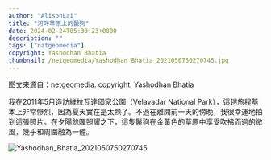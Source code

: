 ```yaml
---
author: "AlisonLai"
title: "河畔草原上的鬣狗"
date: 2024-02-24T05:30:23+0800
description: ""
tags: ["natgeomedia"]
copyright: Yashodhan Bhatia
thumbnail: /netgeomedia/Yashodhan_Bhatia_2021050750270745.jpg
---
```

图文来源自：netgeomedia.  copyright: Yashodhan Bhatia

我在2011年5月造訪維拉瓦達國家公園（Velavadar National Park），這趟旅程基本上非常慘烈，因為夏天實在是太熱了。不過在離開前一天的傍晚，我很幸運地拍到這張照片。在夕陽餘暉照耀之下，這隻鬣狗在金黃色的草原中享受吹拂而過的微風，幾乎和周圍融為一體。

![Yashodhan_Bhatia_2021050750270745](/netgeomedia/Yashodhan_Bhatia_2021050750270745.jpg)
